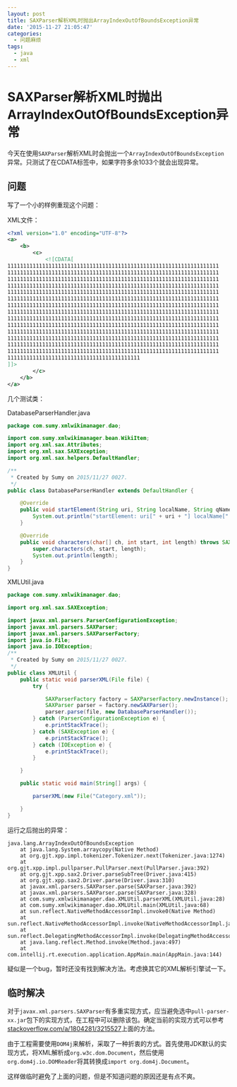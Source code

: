 ```yaml
---
layout: post
title: SAXParser解析XML时抛出ArrayIndexOutOfBoundsException异常
date: '2015-11-27 21:05:47'
categories:
  - 问题麻烦
tags:
  - java
  - xml
---
```


# SAXParser解析XML时抛出ArrayIndexOutOfBoundsException异常

今天在使用`SAXParser`解析XML时会抛出一个`ArrayIndexOutOfBoundsException`异常。只测试了在CDATA标签中，如果字符多余1033个就会出现异常。

## 问题

写了一个小的样例重现这个问题：

XML文件：

```xml
<?xml version="1.0" encoding="UTF-8"?>
<a>
    <b>
        <c>
            <![CDATA[
1111111111111111111111111111111111111111111111111111111111111111111
1111111111111111111111111111111111111111111111111111111111111111111
1111111111111111111111111111111111111111111111111111111111111111111
1111111111111111111111111111111111111111111111111111111111111111111
1111111111111111111111111111111111111111111111111111111111111111111
1111111111111111111111111111111111111111111111111111111111111111111
1111111111111111111111111111111111111111111111111111111111111111111
1111111111111111111111111111111111111111111111111111111111111111111
1111111111111111111111111111111111111111111111111111111111111111111
1111111111111111111111111111111111111111111111111111111111111111111
1111111111111111111111111111111111111111111111111111111111111111111
1111111111111111111111111111111111111111111111111111111111111111111
1111111111111111111111111111111111111111111111111111111111111111111
1111111111111111111111111111111111111111111111111111111111111111111
111111111111111111111111111111111111111111
]]>
        </c>
    </b>
</a>

```
几个测试类：

DatabaseParserHandler.java
```java
package com.sumy.xmlwikimanager.dao;

import com.sumy.xmlwikimanager.bean.WikiItem;
import org.xml.sax.Attributes;
import org.xml.sax.SAXException;
import org.xml.sax.helpers.DefaultHandler;

/**
 * Created by Sumy on 2015/11/27 0027.
 */
public class DatabaseParserHandler extends DefaultHandler {

    @Override
    public void startElement(String uri, String localName, String qName, Attributes attributes) throws SAXException {
        System.out.println("startElement: uri[" + uri + "] localName[" + localName + "] qName[" + qName + "]"); 
    }

    @Override
    public void characters(char[] ch, int start, int length) throws SAXException {
        super.characters(ch, start, length);
        System.out.println(length);
    }
}
```

XMLUtil.java
```java
package com.sumy.xmlwikimanager.dao;

import org.xml.sax.SAXException;

import javax.xml.parsers.ParserConfigurationException;
import javax.xml.parsers.SAXParser;
import javax.xml.parsers.SAXParserFactory;
import java.io.File;
import java.io.IOException;
/**
 * Created by Sumy on 2015/11/27 0027.
 */
public class XMLUtil {
    public static void parserXML(File file) {
        try {

            SAXParserFactory factory = SAXParserFactory.newInstance();
            SAXParser parser = factory.newSAXParser();
            parser.parse(file, new DatabaseParserHandler());
        } catch (ParserConfigurationException e) {
            e.printStackTrace();
        } catch (SAXException e) {
            e.printStackTrace();
        } catch (IOException e) {
            e.printStackTrace();
        }

    }

    public static void main(String[] args) {

        parserXML(new File("Category.xml"));

    }
}
```

运行之后抛出的异常：

```
java.lang.ArrayIndexOutOfBoundsException
    at java.lang.System.arraycopy(Native Method)
    at org.gjt.xpp.impl.tokenizer.Tokenizer.next(Tokenizer.java:1274)
    at org.gjt.xpp.impl.pullparser.PullParser.next(PullParser.java:392)
    at org.gjt.xpp.sax2.Driver.parseSubTree(Driver.java:415)
    at org.gjt.xpp.sax2.Driver.parse(Driver.java:310)
    at javax.xml.parsers.SAXParser.parse(SAXParser.java:392)
    at javax.xml.parsers.SAXParser.parse(SAXParser.java:328)
    at com.sumy.xmlwikimanager.dao.XMLUtil.parserXML(XMLUtil.java:28)
    at com.sumy.xmlwikimanager.dao.XMLUtil.main(XMLUtil.java:68)
    at sun.reflect.NativeMethodAccessorImpl.invoke0(Native Method)
    at sun.reflect.NativeMethodAccessorImpl.invoke(NativeMethodAccessorImpl.java:62)
    at sun.reflect.DelegatingMethodAccessorImpl.invoke(DelegatingMethodAccessorImpl.java:43)
    at java.lang.reflect.Method.invoke(Method.java:497)
    at com.intellij.rt.execution.application.AppMain.main(AppMain.java:144)
```

疑似是一个bug，暂时还没有找到解决方法。考虑换其它的XML解析引擎试一下。

## 临时解决

对于`javax.xml.parsers.SAXParser`有多重实现方式，应当避免选中`pull-parser-xx.jar`包下的实现方式，在工程中可以删除该包。确定当前的实现方式可以参考[stackoverflow.com/a/1804281/3215527](http://stackoverflow.com/a/1804281/3215527)上面的方法。

由于工程需要使用`DOM4j`来解析，采取了一种折衷的方式。首先使用JDK默认的实现方式，将XML解析成`org.w3c.dom.Document`，然后使用`org.dom4j.io.DOMReader`将其转换成`import org.dom4j.Document`。

这样做临时避免了上面的问题，但是不知道问题的原因还是有点不爽。
